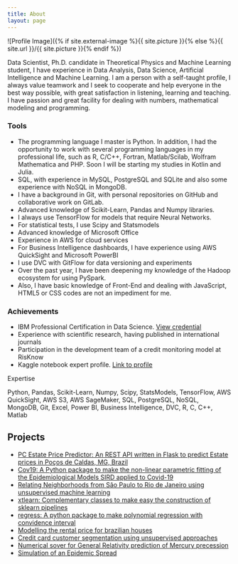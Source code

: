 ```yaml
---
title: About
layout: page
---
```

![Profile Image]({% if site.external-image %}{{ site.picture }}{% else %}{{ site.url }}/{{ site.picture }}{% endif %})


Data Scientist, Ph.D. candidate in Theoretical Physics and Machine Learning student, I have experience in Data Analysis, Data Science, Artificial Intelligence and Machine Learning. I am a person with a self-taught profile, I always value teamwork and I seek to cooperate and help everyone in the best way possible, with great satisfaction in listening, learning and teaching. I have passion and great facility for dealing with numbers, mathematical modeling and programming.

### Tools

* The programming language I master is Python. In addition, I had the opportunity to work with several programming languages ​​in my professional life, such as R, C/C++, Fortran, Matlab/Scilab, Wolfram Mathematica and PHP. Soon I will be starting my studies in Kotlin and Julia.
* SQL, with experience in MySQL, PostgreSQL and SQLite and also some experience with NoSQL in MongoDB.
* I have a background in Git, with personal repositories on GitHub and collaborative work on GitLab.
* Advanced knowledge of Scikit-Learn, Pandas and Numpy libraries.
* I always use TensorFlow for models that require Neural Networks.
* For statistical tests, I use Scipy and Statsmodels
* Advanced knowledge of Microsoft Office
* Experience in AWS for cloud services
* For Business Intelligence dashboards, I have experience using AWS QuickSight and Microsoft PowerBI
* I use DVC with GitFlow for data versioning and experiments
* Over the past year, I have been deepening my knowledge of the Hadoop ecosystem for using PySpark.
* Also, I have basic knowledge of Front-End and dealing with JavaScript, HTML5 or CSS codes are not an impediment for me.

### Achievements

* IBM Professional Certification in Data Science. [View credential](https://coursera.org/share/bcd6985917ab245c475e58b42da33d06)
* Experience with scientific research, having published in international journals ​
* Participation in the development team of a credit monitoring model at RisKnow
* Kaggle notebook expert profile. [Link to profile](https://www.kaggle.com/emdemor)

Expertise

Python, Pandas, Scikit-Learn, Numpy, Scipy, StatsModels, TensorFlow, AWS QuickSight, AWS S3, AWS SageMaker, SQL, PostgreSQL, NoSQL, MongoDB, Git, Excel, Power BI, Business Intelligence,  DVC, R, C, C++, Matlab

<h2>Projects</h2>

<ul>
	<li><a href="https://emdemor.github.io/estate-price-predictions-api/">PC Estate Price Predictor: An REST API written in Flask to predict Estate prices in Poços de Caldas, MG, Brazil</a></li>
	<li><a href="https://github.com/emdemor/cov19">Cov19: A Python package to make the non-linear parametric fitting of the Epidemiological Models SIRD applied to Covid-19</a></li>
	<li><a href="https://emdemor.github.io/relating-sp-to-rj/">Relating Neighborhoods from São Paulo to Rio de Janeiro using unsupervised machine learning</a></li>
	<li><a href="https://github.com/emdemor/xtlearn">xtlearn: Complementary classes to make easy the construction of sklearn pipelines</a></li>
	<li><a href="https://github.com/emdemor/regress">regress: A python package to make polynomial regression with convidence interval</a></li>
	<li><a href="https://github.com/emdemor/prediction-house-prices-on-Brazil
">Modelling the rental price for brazilian houses</a></li>
	<li><a href="https://github.com/emdemor/credit-card-customers">Credit card customer segmentation using unsupervised approaches</a></li>
	<li><a href="https://github.com/emdemor/numerical-solver-for-perihelion-precession">Numerical sover for General Relativity prediction of Mercury precession</a></li>
	<li><a href="https://github.com/emdemor/SimpleEpidemicSimulation">Simulation of an Epidemic Spread</a></li>

	

	


</ul>


